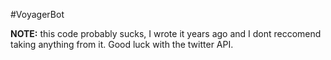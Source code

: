 #VoyagerBot

**NOTE:** this code probably sucks, I wrote it years ago and I dont reccomend taking anything from it. 
Good luck with the twitter API.
